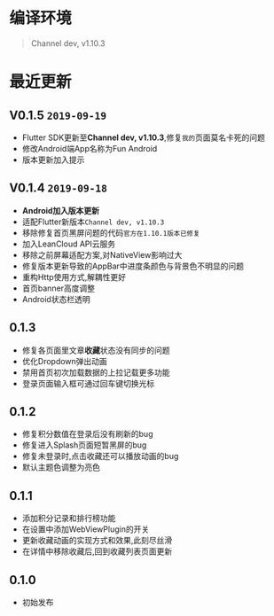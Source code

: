 # 编译环境
> Channel dev, v1.10.3


# 最近更新

## V0.1.5 `2019-09-19`

- Flutter SDK更新至**Channel dev, v1.10.3**,修复`我的`页面莫名卡死的问题
- 修改Android端App名称为Fun Android
- 版本更新加入提示

## V0.1.4 `2019-09-18`

- **Android加入版本更新**
- 适配Flutter新版本`Channel dev, v1.10.3`
- 移除修复首页黑屏问题的代码`官方在1.10.1版本已修复`
- 加入LeanCloud API云服务
- 移除之前屏幕适配方案,对NativeView影响过大
- 修复版本更新导致的AppBar中进度条颜色与背景色不明显的问题
- 重构Http使用方式,解耦性更好
- 首页banner高度调整
- Android状态栏透明

## 0.1.3

- 修复各页面里文章**收藏**状态没有同步的问题
- 优化Dropdown弹出动画
- 禁用首页初次加载数据的上拉记载更多功能
- 登录页面输入框可通过回车键切换光标


## 0.1.2

- 修复积分数值在登录后没有刷新的bug
- 修复进入Splash页面短暂黑屏的bug
- 修复未登录时,点击收藏还可以播放动画的bug
- 默认主题色调整为亮色

## 0.1.1

- 添加积分记录和排行榜功能
- 在设置中添加WebViewPlugin的开关
- 更新收藏动画的实现方式和效果,此刻尽丝滑
- 在详情中移除收藏后,回到收藏列表页面更新

## 0.1.0

- 初始发布


